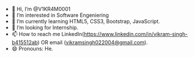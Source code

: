 - 👋 Hi, I’m @V1KR4M0001
- 👀 I’m interested in Software Engeniering
- 🌱 I’m currently learning HTML5, CSS3, Bootstrap, JavaScript.
- 💞️ I’m looking for Internship.
- 📫 How to reach me LinkedIn(https://www.linkedin.com/in/vikram-singh-b415512ab)  OR email (vikramsingh022004@gmail.com).
- 😄 Pronouns: He.
<!---
V1KR4M0001/V1KR4M0001 is a ✨ special ✨ repository because its `README.md` (this file) appears on your GitHub profile.
You can click the Preview link to take a look at your changes.
--->
